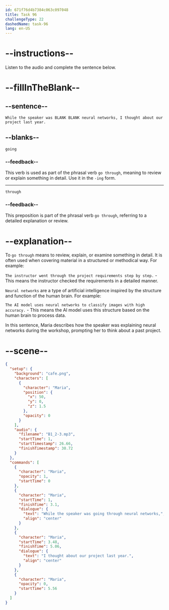 ```yaml
---
id: 671f76d4b7384c063c097048
title: Task 96
challengeType: 22
dashedName: task-96
lang: en-US
---
```


<!-- (Audio) Maria: While the speaker was going through neural networks, I thought about our project last year. -->

# --instructions--

Listen to the audio and complete the sentence below.

# --fillInTheBlank--

## --sentence--

`While the speaker was BLANK BLANK neural networks, I thought about our project last year.`

## --blanks--

`going`

### --feedback--

This verb is used as part of the phrasal verb `go through`, meaning to review or explain something in detail. Use it in the `-ing` form.

---

`through`

### --feedback--

This preposition is part of the phrasal verb `go through`, referring to a detailed explanation or review.

# --explanation--

To `go through` means to review, explain, or examine something in detail. It is often used when covering material in a structured or methodical way. For example: 

`The instructor went through the project requirements step by step.` - This means the instructor checked the requirements in a detailed manner.  

`Neural networks` are a type of artificial intelligence inspired by the structure and function of the human brain. For example: 

`The AI model uses neural networks to classify images with high accuracy.` - This means the AI model uses this structure based on the human brain to process data.

In this sentence, Maria describes how the speaker was explaining neural networks during the workshop, prompting her to think about a past project.

# --scene--

```json
{
  "setup": {
    "background": "cafe.png",
    "characters": [
      {
        "character": "Maria",
        "position": {
          "x": 50,
          "y": 0,
          "z": 1.5
        },
        "opacity": 0
      }
    ],
    "audio": {
      "filename": "B1_2-3.mp3",
      "startTime": 1,
      "startTimestamp": 26.66,
      "finishTimestamp": 30.72
    }
  },
  "commands": [
    {
      "character": "Maria",
      "opacity": 1,
      "startTime": 0
    },
    {
      "character": "Maria",
      "startTime": 1,
      "finishTime": 3.1,
      "dialogue": {
        "text": "While the speaker was going through neural networks,",
        "align": "center"
      }
    },
    {
      "character": "Maria",
      "startTime": 3.48,
      "finishTime": 5.06,
      "dialogue": {
        "text": "I thought about our project last year.",
        "align": "center"
      }
    },
    {
      "character": "Maria",
      "opacity": 0,
      "startTime": 5.56
    }
  ]
}
```
